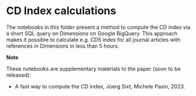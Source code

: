 # CD Index calculations

The notebooks in this folder present a method to compute the CD index via a short SQL query on Dimensions on Google BigQuery. This approach makes it possible to calculate e.g. CD5 index for all journal articles with references in Dimensions in less than 5 hours.

**Note** 

These notebooks are supplementary materials to the paper (soon to be released):

* A fast way to compute the CD index, Joerg Sixt, Michele Pasin, 2023.